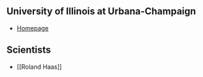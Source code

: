 ## University of Illinois at Urbana-Champaign

- [Homepage](https://illinois.edu)

## Scientists

- [[Roland Haas]]